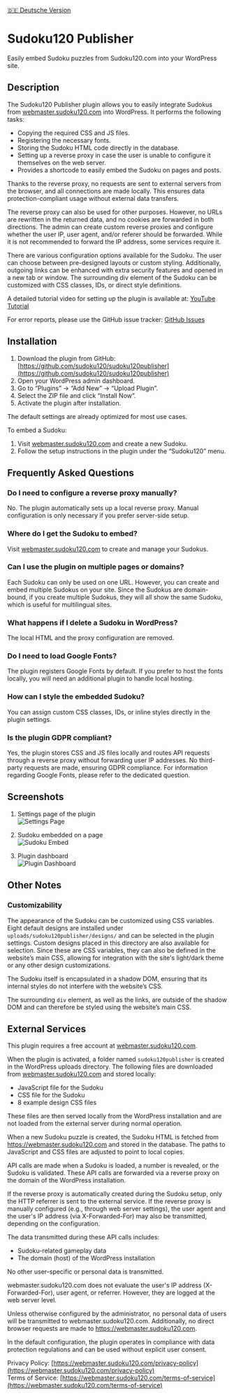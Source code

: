 [🇩🇪 Deutsche Version](README_DE.md)

# Sudoku120 Publisher

Easily embed Sudoku puzzles from Sudoku120.com into your WordPress site.

## Description

The Sudoku120 Publisher plugin allows you to easily integrate Sudokus from [webmaster.sudoku120.com](https://webmaster.sudoku120.com) into WordPress. It performs the following tasks:

- Copying the required CSS and JS files.
- Registering the necessary fonts.
- Storing the Sudoku HTML code directly in the database.
- Setting up a reverse proxy in case the user is unable to configure it themselves on the web server.
- Provides a shortcode to easily embed the Sudoku on pages and posts.

Thanks to the reverse proxy, no requests are sent to external servers from the browser, and all connections are made locally. This ensures data protection-compliant usage without external data transfers.

The reverse proxy can also be used for other purposes. However, no URLs are rewritten in the returned data, and no cookies are forwarded in both directions. The admin can create custom reverse proxies and configure whether the user IP, user agent, and/or referer should be forwarded. While it is not recommended to forward the IP address, some services require it.

There are various configuration options available for the Sudoku. The user can choose between pre-designed layouts or custom styling. Additionally, outgoing links can be enhanced with extra security features and opened in a new tab or window. The surrounding div element of the Sudoku can be customized with CSS classes, IDs, or direct style definitions.

A detailed tutorial video for setting up the plugin is available at: [YouTube Tutorial](https://www.youtube.com/watch?v=OAV-H_LYO2Y)

For error reports, please use the GitHub issue tracker: [GitHub Issues](https://github.com/sudoku120/sudoku120publisher/issues)

## Installation

1. Download the plugin from GitHub: [https://github.com/sudoku120/sudoku120publisher](https://github.com/sudoku120/sudoku120publisher)
2. Open your WordPress admin dashboard.
3. Go to “Plugins” → “Add New” → “Upload Plugin”.
4. Select the ZIP file and click “Install Now”.
5. Activate the plugin after installation.

The default settings are already optimized for most use cases.

To embed a Sudoku:

1. Visit [webmaster.sudoku120.com](https://webmaster.sudoku120.com) and create a new Sudoku.
2. Follow the setup instructions in the plugin under the “Sudoku120” menu.

## Frequently Asked Questions

### Do I need to configure a reverse proxy manually?
No. The plugin automatically sets up a local reverse proxy. Manual configuration is only necessary if you prefer server-side setup.

### Where do I get the Sudoku to embed?
Visit [webmaster.sudoku120.com](https://webmaster.sudoku120.com) to create and manage your Sudokus.

### Can I use the plugin on multiple pages or domains?
Each Sudoku can only be used on one URL. However, you can create and embed multiple Sudokus on your site. Since the Sudokus are domain-bound, if you create multiple Sudokus, they will all show the same Sudoku, which is useful for multilingual sites.

### What happens if I delete a Sudoku in WordPress?
The local HTML and the proxy configuration are removed.

### Do I need to load Google Fonts?
The plugin registers Google Fonts by default. If you prefer to host the fonts locally, you will need an additional plugin to handle local hosting.

### How can I style the embedded Sudoku?
You can assign custom CSS classes, IDs, or inline styles directly in the plugin settings.

### Is the plugin GDPR compliant?
Yes, the plugin stores CSS and JS files locally and routes API requests through a reverse proxy without forwarding user IP addresses. No third-party requests are made, ensuring GDPR compliance. For information regarding Google Fonts, please refer to the dedicated question.

## Screenshots

1. Settings page of the plugin  
   ![Settings Page](assets/screenshots/screenshot-1-settings-page.png)

2. Sudoku embedded on a page  
   ![Sudoku Embed](assets/screenshots/screenshot-2-sudoku-embed.png)

3. Plugin dashboard  
   ![Plugin Dashboard](assets/screenshots/screenshot-3-plugin-dashboard.png)

## Other Notes

### Customizability

The appearance of the Sudoku can be customized using CSS variables. Eight default designs are installed under `uploads/sudoku120publisher/designs/` and can be selected in the plugin settings. Custom designs placed in this directory are also available for selection. Since these are CSS variables, they can also be defined in the website’s main CSS, allowing for integration with the site's light/dark theme or any other design customizations.

The Sudoku itself is encapsulated in a shadow DOM, ensuring that its internal styles do not interfere with the website’s CSS.

The surrounding `div` element, as well as the links, are outside of the shadow DOM and can therefore be styled using the website’s main CSS.

## External Services

This plugin requires a free account at [webmaster.sudoku120.com](https://webmaster.sudoku120.com).

When the plugin is activated, a folder named `sudoku120publisher` is created in the WordPress uploads directory. The following files are downloaded from [webmaster.sudoku120.com](https://webmaster.sudoku120.com) and stored locally:
- JavaScript file for the Sudoku
- CSS file for the Sudoku
- 8 example design CSS files

These files are then served locally from the WordPress installation and are not loaded from the external server during normal operation.

When a new Sudoku puzzle is created, the Sudoku HTML is fetched from https://webmaster.sudoku120.com and stored in the database. The paths to JavaScript and CSS files are adjusted to point to local copies.

API calls are made when a Sudoku is loaded, a number is revealed, or the Sudoku is validated. These API calls are forwarded via a reverse proxy on the domain of the WordPress installation.

If the reverse proxy is automatically created during the Sudoku setup, only the HTTP referrer is sent to the external service. If the reverse proxy is manually configured (e.g., through web server settings), the user agent and the user's IP address (via X-Forwarded-For) may also be transmitted, depending on the configuration.

The data transmitted during these API calls includes:
- Sudoku-related gameplay data
- The domain (host) of the WordPress installation

No other user-specific or personal data is transmitted.

webmaster.sudoku120.com does not evaluate the user's IP address (X-Forwarded-For), user agent, or referrer. However, they are logged at the web server level.

Unless otherwise configured by the administrator, no personal data of users will be transmitted to webmaster.sudoku120.com. Additionally, no direct browser requests are made to https://webmaster.sudoku120.com.

In the default configuration, the plugin operates in compliance with data protection regulations and can be used without explicit user consent.

Privacy Policy: [https://webmaster.sudoku120.com/privacy-policy](https://webmaster.sudoku120.com/privacy-policy)  
Terms of Service: [https://webmaster.sudoku120.com/terms-of-service](https://webmaster.sudoku120.com/terms-of-service)
